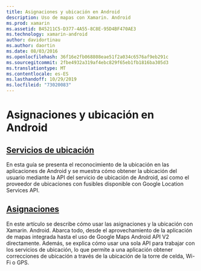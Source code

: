 ```yaml
---
title: Asignaciones y ubicación en Android
description: Uso de mapas con Xamarin. Android
ms.prod: xamarin
ms.assetid: B45211C5-D377-4A55-8C8E-95D4BF470AE3
ms.technology: xamarin-android
author: davidortinau
ms.author: daortin
ms.date: 08/03/2016
ms.openlocfilehash: 36f16e2fb068808eae51f2a034c6576af9eb291c
ms.sourcegitcommit: 2fbe4932a319af4ebc829f65eb1fb1816ba305d3
ms.translationtype: MT
ms.contentlocale: es-ES
ms.lasthandoff: 10/29/2019
ms.locfileid: "73020083"
---
```

# <a name="maps-and-location-on-android"></a>Asignaciones y ubicación en Android

## <a name="location-servicesandroidplatformmaps-and-locationlocationmd"></a>[Servicios de ubicación](~/android/platform/maps-and-location/location.md)

En esta guía se presenta el reconocimiento de la ubicación en las aplicaciones de Android y se muestra cómo obtener la ubicación del usuario mediante la API del servicio de ubicación de Android, así como el proveedor de ubicaciones con fusibles disponible con Google Location Services API.

## <a name="mapsandroidplatformmaps-and-locationmapsindexmd"></a>[Asignaciones](~/android/platform/maps-and-location/maps/index.md)

En este artículo se describe cómo usar las asignaciones y la ubicación con Xamarin. Android. Abarca todo, desde el aprovechamiento de la aplicación de mapas integrada hasta el uso de Google Maps Android API V2 directamente. Además, se explica cómo usar una sola API para trabajar con los servicios de ubicación, lo que permite a una aplicación obtener correcciones de ubicación a través de la ubicación de la torre de celda, Wi-Fi o GPS.
